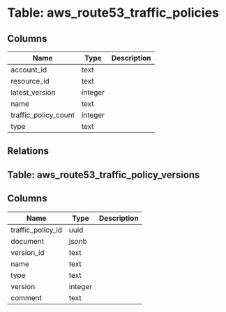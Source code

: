 
# Table: aws_route53_traffic_policies

## Columns
| Name        | Type           | Description  |
| ------------- | ------------- | -----  |
|account_id|text||
|resource_id|text||
|latest_version|integer||
|name|text||
|traffic_policy_count|integer||
|type|text||
## Relations
## Table: aws_route53_traffic_policy_versions

## Columns
| Name        | Type           | Description  |
| ------------- | ------------- | -----  |
|traffic_policy_id|uuid||
|document|jsonb||
|version_id|text||
|name|text||
|type|text||
|version|integer||
|comment|text||
